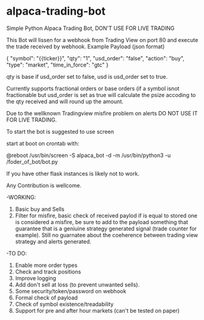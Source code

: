 # alpaca-trading-bot
Simple Python Alpaca Trading Bot, DON'T USE FOR LIVE TRADING

This Bot will lissen for a webhook from Trading View on port 80 and execute the trade received by webhook.
Example Payload (json format)

{ 
"symbol": "{{ticker}}", 
"qty": "1", 
"usd_order": "false", 
"action": "buy", 
"type": "market",
"time_in_force": "gtc" 
}

qty is base if usd_order set to false, usd is usd_order set to true.

Currently supports fractional orders or base orders (if a symbol isnot fractionable but usd_order is set as true will calculate the psize accoding to the qty received and will round up the amount.

Due to the wellknown Tradingview misfire problem on alerts DO NOT USE IT FOR LIVE TRADING.

To start the bot is suggested to use screen

start at boot on crontab with:

@reboot /usr/bin/screen -S alpaca_bot -d -m   /usr/bin/python3 -u /foder_of_bot/bot.py

If you have other flask instances is likely not to work.


Any Contribution is wellcome.

-WORKING:
1. Basic buy and Sells
2. Filter for misfire, basic check of received paylod if is equal to stored one is considered a misfire, be sure to add to the payload something that guarantee that is a geniuine strategy generated signal (trade counter for example). Still no guarnatee about the coeherence between trading view strategy and alerts generated.

-TO DO:


1. Enable more order types
2. Check and track positions 
3. Improve logging
4. Add don't sell at loss (to prevent unwanted sells).
5. Some security/token/password on webhook
6. Formal check of payload
7. Check of symbol existence/treadability
8. Support for pre and after hour markets (can't be tested on paper)
